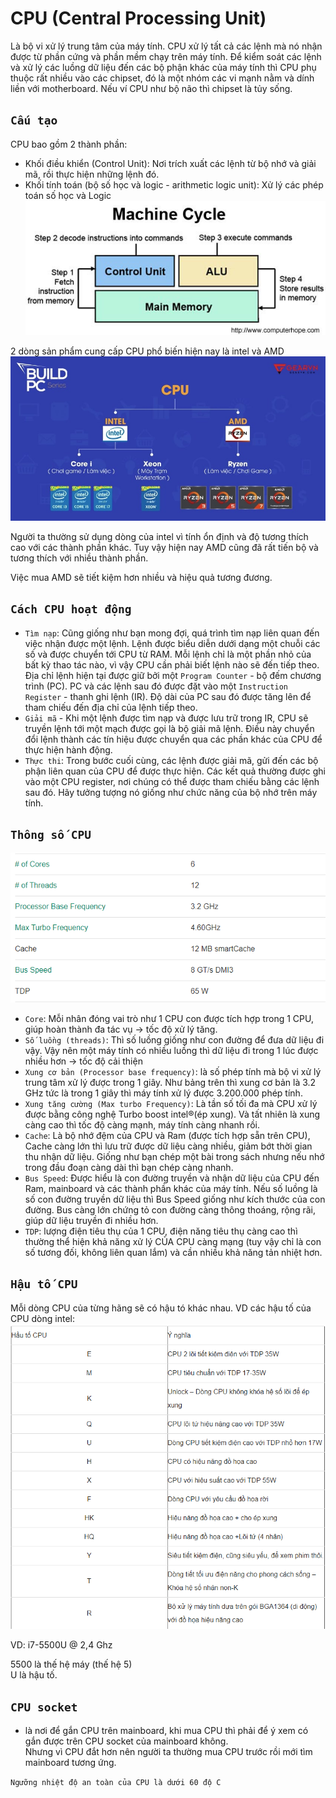 # CPU (Central Processing Unit)
Là bộ vi xử lý trung tâm của máy tính. CPU xử lý tất cả các lệnh mà nó nhận được từ phần cứng và phần mềm chạy trên máy tính.
Để kiểm soát các lệnh và xử lý các luồng dữ liệu đến các bộ phận khác của máy tính thì CPU phụ thuộc rất nhiều vào các chipset, đó là một nhóm các vi mạnh nằm và dính liền với motherboard. Nếu ví CPU như bộ não thì chipset là tủy sống.
## `Cấu tạo`
CPU bao gồm 2 thành phần:

- Khối điều khiển (Control Unit): Nơi trích xuất các lệnh từ bộ nhớ và giải mã, rồi thực hiện những lệnh đó.
- Khối tính toán (bộ số học và logic - arithmetic logic unit): Xử lý các phép toán số học và Logic
![CPU1](../img/CPU1.jpg)

2 dòng sản phẩm cung cấp CPU phổ biến hiện nay là intel và AMD
![CPU2](../img/CPU2.jpg)

Người ta thường sử dụng dòng của intel vì tính ổn định và độ tương thích cao với các thành phần khác. Tuy vậy hiện nay AMD cũng đã rất tiến bộ và tương thích với nhiều thành phần.

Việc mua AMD sẽ tiết kiệm hơn nhiều và hiệu quả tương đương.
## `Cách CPU hoạt động`
- `Tìm nạp`: Cũng giống như bạn mong đợi, quá trình tìm nạp liên quan đến việc nhận được một lệnh. Lệnh được biểu diễn dưới dạng một chuỗi các số và được chuyển tới CPU từ RAM. Mỗi lệnh chỉ là một phần nhỏ của bất kỳ thao tác nào, vì vậy CPU cần phải biết lệnh nào sẽ đến tiếp theo. Địa chỉ lệnh hiện tại được giữ bởi một `Program Counter` - bộ đếm chương trình (PC). PC và các lệnh sau đó được đặt vào một `Instruction Register` - thanh ghi lệnh (IR). Độ dài của PC sau đó được tăng lên để tham chiếu đến địa chỉ của lệnh tiếp theo.
- `Giải mã` - Khi một lệnh được tìm nạp và được lưu trữ trong IR, CPU sẽ truyền lệnh tới một mạch được gọi là bộ giải mã lệnh. Điều này chuyển đổi lệnh thành các tín hiệu được chuyển qua các phần khác của CPU để thực hiện hành động.
- `Thực thi`: Trong bước cuối cùng, các lệnh được giải mã, gửi đến các bộ phận liên quan của CPU để được thực hiện. Các kết quả thường được ghi vào một CPU register, nơi chúng có thể được tham chiếu bằng các lệnh sau đó. Hãy tưởng tượng nó giống như chức năng của bộ nhớ trên máy tính.
## `Thông số CPU`
![CPU5](../img/CPU5.PNG)
- `Core`:
Mỗi nhân đóng vai trò như 1 CPU con được tích hợp trong 1 CPU, giúp hoàn thành đa tác vụ -> tốc độ xử lý tăng.
- `Số luồng (threads)`:
Thì số luồng giống như con đường để đưa dữ liệu đi vậy. Vậy nên một máy tính có nhiều luồng thì dữ liệu đi trong 1 lúc được nhiều hơn -> tốc độ cải thiện
- `Xung cơ bản (Processor base frequency)`: là số phép tính mà bộ vi xử lý trung tâm xử lý được trong 1 giây. Như bảng trên thì xung cơ bản là 3.2 GHz tức là trong 1 giây thì máy tính xử lý được 3.200.000 phép tính.
- `Xung tăng cường (Max turbo Frequency)`: Là tần số tối đa mà CPU xử lý được bằng công nghệ Turbo boost intel®(ép xung). Và tất nhiên là xung càng cao thì tốc độ càng mạnh, máy tính càng nhanh rồi.
- `Cache`: Là bộ nhớ đệm của CPU và Ram (được tích hợp sẵn trên CPU), Cache càng lớn thì lưu trữ được dữ liệu càng nhiều, giảm bớt thời gian thu nhận dữ liệu. Giống như bạn chép một bài trong sách nhưng nếu nhớ trong đầu đoạn càng dài thì bạn chép càng nhanh.
- `Bus Speed`: Được hiểu là con đường truyền và nhận dữ liệu của CPU đến Ram, mainboard và các thành phần khác của máy tính. Nếu số luồng là số con đường truyền dữ liệu thì Bus Speed giống như kích thước của con đường. Bus càng lớn chứng tỏ con đường càng thông thoáng, rộng rãi, giúp dữ liệu truyền đi nhiều hơn.
- `TDP`: lượng điện tiêu thụ của 1 CPU, điện năng tiêu thụ càng cao thì thường thể hiện khả năng xử lý CỦA CPU càng mạng (tuy vậy chỉ là con số tương đối, không liên quan lắm) và cần nhiều khả năng tản nhiệt hơn.
## `Hậu tố CPU`
Mỗi dòng CPU của từng hãng sẽ có hậu tó khác nhau. VD các hậu tố của CPU dòng intel:
![CPU6](../img/CPU6.png)

VD: i7-5500U @ 2,4 Ghz

5500 là thế hệ máy (thế hệ 5)<br>
U là hậu tố.

## `CPU socket`
- là nơi để gắn CPU trên mainboard, khi mua CPU thì phải để ý xem có gắn được trên CPU socket của mainboard không.<BR>
Nhưng vì CPU đắt hơn nên người ta thường mua CPU trước rồi mới tìm mainboard tương ứng.

`Ngưỡng nhiệt độ an toàn của CPU là dưới 60 độ C`